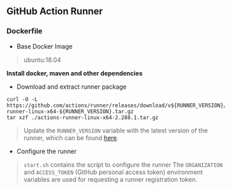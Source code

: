 ## GitHub Action Runner

### **Dockerfile**


* Base Docker Image

> ubuntu:18.04

**Install docker, maven and other dependencies**

* Download and extract runner package

```shell
curl -O -L https://github.com/actions/runner/releases/download/v${RUNNER_VERSION}/actions-runner-linux-x64-${RUNNER_VERSION}.tar.gz
tar xzf ./actions-runner-linux-x64-2.288.1.tar.gz
```
> Update the `RUNNER_VERSION` variable with the latest version of the runner, which can be found [here](https://github.com/actions/runner/releases).


* Configure the runner

> `start.sh` contains the script to configure the runner
The `ORGANIZATION` and `ACCESS_TOKEN` (GitHub personal access token) environment variables are used for requesting a runner registration token.

